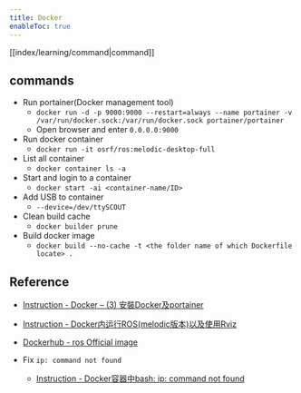 ```yaml
---
title: Docker
enableToc: true
---
```

[[index/learning/command|command]]

## commands
- Run portainer(Docker management tool)   
	- ```docker run -d -p 9000:9000 --restart=always --name portainer -v /var/run/docker.sock:/var/run/docker.sock portainer/portainer```    
	- Open browser and enter ```0.0.0.0:9000```   
- Run docker container
	- ``` docker run -it osrf/ros:melodic-desktop-full ```
- List all container 
	- ```docker container ls -a```
- Start and login to a container
	- ```docker start -ai <container-name/ID>```
- Add USB to container 
	- ```--device=/dev/ttySCOUT```
- Clean build cache
	- ```docker builder prune```
- Build docker image
	- ```docker build --no-cache -t <the folder name of which Dockerfile locate> .```
## Reference   
- [Instruction - Docker – (3) 安裝Docker及portainer](https://cutejaneii.wordpress.com/2017/04/17/docker-2-%E5%AE%89%E8%A3%9Ddocker%E5%8F%8Aportainer/)   
- [Instruction - Docker内运行ROS(melodic版本)以及使用Rviz](https://blog.csdn.net/qq_40695642/article/details/117607446)    
- [Dockerhub - ros Official image](https://hub.docker.com/_/ros/)

- Fix ```ip: command not found```
	- [Instruction - Docker容器中bash: ip: command not found](https://blog.csdn.net/qq_27706119/article/details/108548839)